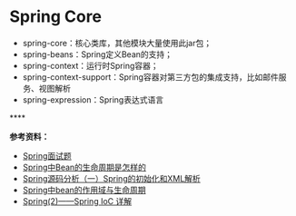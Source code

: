 # Spring Core

* spring-core：核心类库，其他模块大量使用此jar包；
* spring-beans：Spring定义Bean的支持；
* spring-context：运行时Spring容器；
* spring-context-support：Spring容器对第三方包的集成支持，比如邮件服务、视图解析
* spring-expression：Spring表达式语言

\*\*\*\*

**参考资料：**

* [Spring面试题](https://github.com/Homiss/Java-interview-questions/blob/master/%E6%A1%86%E6%9E%B6/Spring%20%E9%9D%A2%E8%AF%95%E9%A2%98.md)
* [Spring中Bean的生命周期是怎样的](https://www.zhihu.com/question/38597960)
* [Spring源码分析（一）Spring的初始化和XML解析](https://www.jianshu.com/p/baa1d48e7f57)
* [Spring中bean的作用域与生命周期](https://zhuanlan.zhihu.com/p/44875302)
* [Spring\(2\)——Spring IoC 详解](https://www.cnblogs.com/wmyskxz/p/8824597.html)

